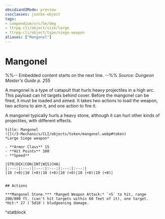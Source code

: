 ```yaml
---
obsidianUIMode: preview
cssclasses: json5e-object
tags:
- compendium/src/5e/dmg
- ttrpg-cli/object/size/large
- ttrpg-cli/object/type/siege-weapon
aliases: ["Mangonel"]
---
```

# Mangonel
%%-- Embedded content starts on the next line. --%%
*Source: Dungeon Master's Guide p. 255*  

A mangonel is a type of catapult that hurls heavy projectiles in a high arc. This payload can hit targets behind cover. Before the mangonel can be fired, it must be loaded and aimed. It takes two actions to load the weapon, two actions to aim it, and one action to fire it.

A mangonel typically hurls a heavy stone, although it can hurl other kinds of projectiles, with different effects.

```ad-statblock
title: Mangonel
![](/3-Mechanics/CLI/objects/token/mangonel.webp#token)
*Large Siege weapon*

- **Armor Class** 15
- **Hit Points** 100
- **Speed** 

|STR|DEX|CON|INT|WIS|CHA|
|:---:|:---:|:---:|:---:|:---:|:---:|
|10 (+0)|10 (+0)|10 (+0)|10 (+0)|10 (+0)|10 (+0)|


## Actions

***Mangonel Stone.*** *Ranged Weapon Attack:* `+5` to hit, range 200/800 ft. (can't hit targets within 60 feet of it), one target. *Hit:* 27 (`5d10`) bludgeoning damage.
```
^statblock